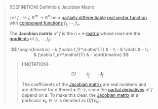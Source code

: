 >[!DEFINITION] Definition: Jacobian Matrix
>
>Let $f: \mathcal{D} \subseteq \mathbb{R}^m \to \mathbb{R}^n$ be a [partially differentiable](Partial%20Derivatives%20of%20Real%20Vector%20Functions.md) [real vector function](../Real%20Vector%20Function.md) with [component functions](../Real%20Vector%20Function.md) $f_1,\cdots,f_n$.
>
>The **Jacobian matrix** of $f$ is the $n \times n$-[matrix](../../../../../Algebra/Linear%20Algebra/Matrices/Square%20Matrices/Square%20Matrix.md) whose rows are the [gradients](../Scalar%20Fields/Differentiation/Gradient.md) of $f_1,\cdots,f_n$:
>
>$$
>\begin{bmatrix} - & (\nabla f_1)^\mathsf{T} & - \\ - & \vdots & - \\ - & (\nabla f_n)^\mathsf{T} & - \end{bmatrix}
>$$
>
>>[!NOTATION]-
>>
>>$$
>>Df \qquad J_f \qquad \mathbf{J}_f
>>$$
>>
>>The coefficients of the [Jacobian matrix](Jacobian%20Matrix.md) are real numbers and are different for different $\mathbf{x} \in \mathcal{D}$, since the [partial derivatives](Partial%20Derivatives%20of%20Real%20Vector%20Functions.md) of $f$ depend on $\mathbf{x}$. To make this clear, the [Jacobian matrix](Jacobian%20Matrix.md) at a particular $\mathbf{x}_0 \in \mathcal{D}$ is denoted as $Df(\mathbf{x}_0)$.
>>
>